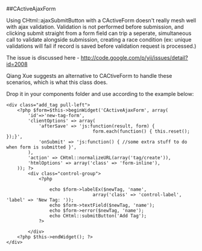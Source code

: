 ##CActiveAjaxForm

Using CHtml::ajaxSubmitButton with a CActiveForm doesn't really mesh well with ajax validation.
Validation is not performed before submission, and clicking submit straight from a form field
can trip a seperate, simultaneous call to validate alongside submission, creating a race condition
(ex: unique validations will fail if record is saved before validation request is processed.)

The issue is discussed here - http://code.google.com/p/yii/issues/detail?id=2008

Qiang Xue suggests an alternative to CACtiveForm to handle these scenarios, which is what this class does.

Drop it in your components folder and use according to the example below:

    <div class="add_tag pull-left">
        <?php $form=$this->beginWidget('CActiveAjaxForm', array(
            'id'=>'new-tag-form',
            'clientOptions' => array(
                'afterSave' => 'js:function(result, form) {
                                    form.each(function() { this.reset(); });}',
                'onSubmit' => 'js:function() { //some extra stuff to do when form is submitted }',
            ),
            'action' => CHtml::normalizeURL(array('tag/create')),
            'htmlOptions' => array('class' => 'form-inline'),
        )); ?>
            <div class="control-group">
                <?php
      
                    echo $form->labelEx($newTag, 'name',
                                    array('class' => 'control-label', 'label' => 'New Tag: '));
                    echo $form->textField($newTag, 'name');
                    echo $form->error($newTag, 'name');
                    echo CHtml::submitButton('Add Tag');
                ?>
    
            </div>
        <?php $this->endWidget(); ?>
    </div>
